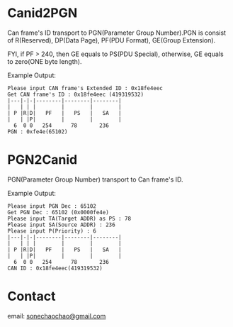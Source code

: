 # Canid2PGN
Can frame's ID transport to PGN(Parameter Group Number).PGN is consist of R(Reserved), DP(Data Page), PF(PDU Format), GE(Group Extension).

FYI, if PF > 240, then GE equals to PS(PDU Special), otherwise, GE equals to zero(ONE byte length).

Example Output:

```
Please input CAN frame's Extended ID : 0x18fe4eec
Get CAN frame's ID : 0x18fe4eec (419319532)
|---|-|-|--------|--------|--------|
|   | | |        |        |        |
| P |R|D|   PF   |   PS   |   SA   |
|   | |P|        |        |        |
  6  0 0   254      78       236    
PGN : 0xfe4e(65102)
```

# PGN2Canid
PGN(Parameter Group Number) transport to Can frame's ID.

Example Output:

```
Please input PGN Dec : 65102
Get PGN Dec : 65102 (0x0000fe4e)
Please input TA(Target ADDR) as PS : 78
Please input SA(Source ADDR) : 236
Please input P(Priority) : 6
|---|-|-|--------|--------|--------|
|   | | |        |        |        |
| P |R|D|   PF   |   PS   |   SA   |
|   | |P|        |        |        |
  6  0 0   254      78       236    
CAN ID : 0x18fe4eec(419319532)
```
# Contact 

email: sonechaochao@gmail.com
